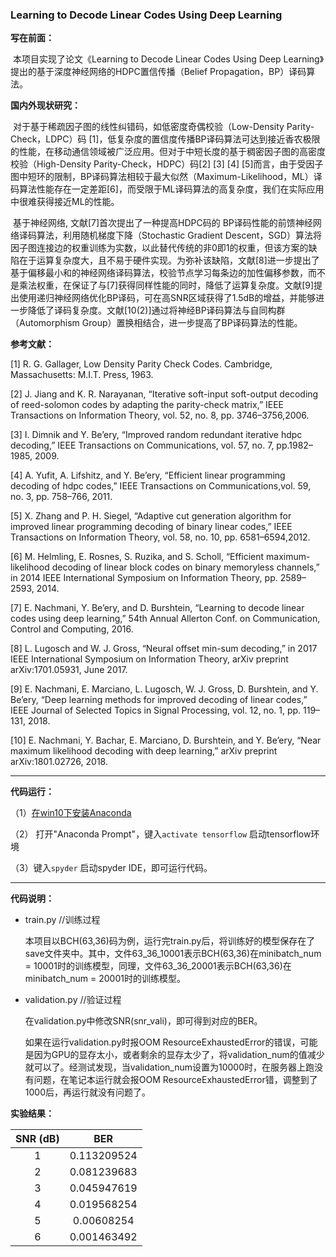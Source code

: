 ### Learning to Decode Linear Codes Using Deep Learning

**写在前面：**

​		本项目实现了论文《Learning to Decode Linear Codes Using Deep Learning》提出的基于深度神经网络的HDPC置信传播（Belief Propagation，BP）译码算法。

**国内外现状研究：**

​		对于基于稀疏因子图的线性纠错码，如低密度奇偶校验（Low-Density Parity-Check，LDPC）码 [1]，低复杂度的置信度传播BP译码算法可达到接近香农极限的性能，在移动通信领域被广泛应用。但对于中短长度的基于稠密因子图的高密度校验（High-Density Parity-Check，HDPC）码[2] [3] [4] [5]而言，由于受因子图中短环的限制，BP译码算法相较于最大似然（Maximum-Likelihood，ML）译码算法性能存在一定差距[6]，而受限于ML译码算法的高复杂度，我们在实际应用中很难获得接近ML的性能。

​		基于神经网络, 文献[7]首次提出了一种提高HDPC码的 BP译码性能的前馈神经网络译码算法，利用随机梯度下降（Stochastic Gradient Descent，SGD）算法将因子图连接边的权重训练为实数，以此替代传统的非0即1的权重，但该方案的缺陷在于运算复杂度大，且不易于硬件实现。为弥补该缺陷，文献[8]进一步提出了基于偏移最小和的神经网络译码算法，校验节点学习每条边的加性偏移参数，而不是乘法权重，在保证了与[7]获得同样性能的同时，降低了运算复杂度。文献[9]提出使用递归神经网络优化BP译码，可在高SNR区域获得了1.5dB的增益，并能够进一步降低了译码复杂度。文献[10(2)]通过将神经BP译码算法与自同构群（Automorphism Group）置换相结合，进一步提高了BP译码算法的性能。

**参考文献：**

[1] R. G. Gallager, Low Density Parity Check Codes. Cambridge, Massachusetts: M.I.T. Press, 1963.  

[2] J. Jiang and K. R. Narayanan, “Iterative soft-input soft-output decoding of reed-solomon codes by adapting the parity-check matrix,” IEEE Transactions on Information Theory, vol. 52, no. 8, pp. 3746–3756,2006.  

[3] I. Dimnik and Y. Be’ery, “Improved random redundant iterative hdpc decoding,” IEEE Transactions on Communications, vol. 57, no. 7, pp.1982–1985, 2009.  

[4] A. Yufit, A. Lifshitz, and Y. Be’ery, “Efficient linear programming decoding of hdpc codes,” IEEE Transactions on Communications,vol. 59, no. 3, pp. 758–766, 2011.  

[5] X. Zhang and P. H. Siegel, “Adaptive cut generation algorithm for improved linear programming decoding of binary linear codes,” IEEE Transactions on Information Theory, vol. 58, no. 10, pp. 6581–6594,2012.  

[6] M. Helmling, E. Rosnes, S. Ruzika, and S. Scholl, “Efficient maximum-likelihood decoding of linear block codes on binary memoryless channels,” in 2014 IEEE International Symposium on Information Theory, pp. 2589–2593, 2014.  

[7] E. Nachmani, Y. Be’ery, and D. Burshtein, “Learning to decode linear codes using deep learning,” 54th Annual Allerton Conf. on Communication, Control and Computing, 2016.  

[8] L. Lugosch and W. J. Gross, “Neural offset min-sum decoding,” in 2017 IEEE International Symposium on Information Theory, arXiv preprint arXiv:1701.05931, June 2017.  

[9] E. Nachmani, E. Marciano, L. Lugosch, W. J. Gross, D. Burshtein, and Y. Be’ery, “Deep learning methods for improved decoding of linear codes,” IEEE Journal of Selected Topics in Signal Processing, vol. 12, no. 1, pp. 119–131, 2018.  

[10] E. Nachmani, Y. Bachar, E. Marciano, D. Burshtein, and Y. Be’ery, “Near maximum likelihood decoding with deep learning,” arXiv preprint arXiv:1801.02726, 2018.  

------

**代码运行：**

（1）[在win10下安装Anaconda](https://blog.csdn.net/u010858605/article/details/64128466)

（2） 打开"Anaconda Prompt"，键入`activate tensorflow` 启动tensorflow环境

（3）键入`spyder` 启动spyder IDE，即可运行代码。

------

**代码说明：**

* train.py			//训练过程

  本项目以BCH(63,36)码为例，运行完train.py后，将训练好的模型保存在了save文件夹中。其中，文件63_36_10001表示BCH(63,36)在minibatch_num = 10001时的训练模型，同理，文件63_36_20001表示BCH(63,36)在minibatch_num = 20001时的训练模型。

* validation.py	//验证过程

  在validation.py中修改SNR(snr_vali)，即可得到对应的BER。

  如果在运行validation.py时报OOM ResourceExhaustedError的错误，可能是因为GPU的显存太小，或者剩余的显存太少了，将validation_num的值减少就可以了。经测试发现，当validation_num设置为10000时，在服务器上跑没有问题，在笔记本运行就会报OOM ResourceExhaustedError错，调整到了1000后，再运行就没有问题了。

**实验结果：**

| SNR (dB) |     BER     |
| :------: | :---------: |
|    1     | 0.113209524 |
|    2     | 0.081239683 |
|    3     | 0.045947619 |
|    4     | 0.019568254 |
|    5     | 0.00608254  |
|    6     | 0.001463492 |